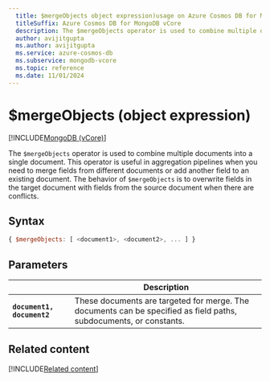 ```yaml
---
  title: $mergeObjects object expression)usage on Azure Cosmos DB for MongoDB vCore
  titleSuffix: Azure Cosmos DB for MongoDB vCore
  description: The $mergeObjects operator is used to combine multiple documents into a single document.
  author: avijitgupta
  ms.author: avijitgupta
  ms.service: azure-cosmos-db
  ms.subservice: mongodb-vcore
  ms.topic: reference
  ms.date: 11/01/2024
---
```


# $mergeObjects (object expression)

[!INCLUDE[MongoDB (vCore)](~/reusable-content/ce-skilling/azure/includes/cosmos-db/includes/appliesto-mongodb-vcore.md)]

The `$mergeObjects` operator is used to combine multiple documents into a single document. This operator is useful in aggregation pipelines when you need to merge fields from different documents or add another field to an existing document. The behavior of `$mergeObjects` is to overwrite fields in the target document with fields from the source document when there are conflicts.

## Syntax

```javascript
{ $mergeObjects: [ <document1>, <document2>, ... ] }
```

## Parameters

| | Description |
| --- | --- |
| **`document1, document2`** | These documents are targeted for merge. The documents can be specified as field paths, subdocuments, or constants. |

## Related content

[!INCLUDE[Related content](../includes/related-content.md)]
